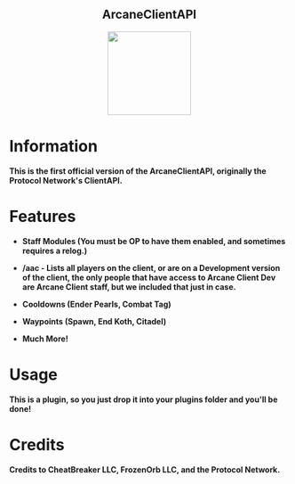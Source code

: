 <h2 align="center">ArcaneClientAPI</h2>

<p align="center">
    <img src="https://i.imgur.com/e4Au1VM.png" width="150" height="150"/>
</p>

# Information

**This is the first official version of the ArcaneClientAPI, originally the Protocol Network's ClientAPI.**

# Features

- **Staff Modules (You must be OP to have them enabled, and sometimes requires a relog.)**

- **/aac - Lists all players on the client, or are on a Development version of the client, the only people that have access to Arcane Client Dev are Arcane Client staff, but we included that just in case.**

- **Cooldowns (Ender Pearls, Combat Tag)**

- **Waypoints (Spawn, End Koth, Citadel)**

- **Much More!**

# Usage

**This is a plugin, so you just drop it into your plugins folder and you'll be done!**

# Credits

<h4>Credits to CheatBreaker LLC, FrozenOrb LLC, and the Protocol Network.</h4>
